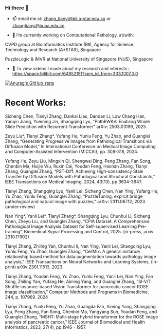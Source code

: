 ### Hi there 👋

- 📫 email me at: zhang_tianyi@bii.a-star.edu.sg or zhangtianyi@buaa.edu.cn

- 🔭 I’m currently working on Computational Pathology, at/with:

CVPD group at Bioinformatics Institute (BII), Agency for Science, Technology and Research (A*STAR), Singapore

PuzzleLogic & IMVR at National University of Singapore (NUS), Singapore

- 🌱 To view videos I made about my research and interests : https://space.bilibili.com/64952151?spm_id_from=333.1007.0.0

[![Anurag's GitHub stats](https://github-readme-stats.vercel.app/api?username=sagizty&count_private=true&show_icons=true&theme=radical)](https://github.com/anuraghazra/github-readme-stats)


# Recent Works:

Sicheng Chen, Tianyi Zhang, Dankai Liao, Dandan Li, Low Chang Han, Yanqin Jiang, Yueming Jin, Shangqing Lyu, "PathRWKV: Enabling Whole Slide Prediction with Recurrent-Transformer" arXiv: 2503.03199, 2025.

Zeyu Liu*, Tianyi Zhang*, Yufang He, Yunlu Feng, Yu Zhao, and Guanglei Zhang, “Generating Progressive Images from Pathological Transitions via Diffusion Model,” In International Conference on Medical Image Computing and Computer-Assisted Intervention (MICCAI), pp. 308-318, 2024.

Yufang He, Zeyu Liu, Mingxin Qi, Shengwei Ding, Peng Zhang, Fan Song, Chenbin Ma, Huijie Wu, Ruxin Cai, Youdan Feng, Haonan Zhang, Tianyi Zhang, Guanglei Zhang, “PST-Diff: Achieving High-consistency Stain Transfer by Diffusion Models with Pathological and Structural Constraints,” IEEE Transactions on Medical Imaging, 2024, 43(10), pp.3634-3647.

Tianyi Zhang, Shangqing Lyu, Yanli Lei, Sicheng Chen, Nan Ying,  Yufang He, Yu Zhao, Yunlu Feng, Guanglei Zhang, “PuzzleTuning: explicit bridge pathological and natural image with puzzles,” arXiv: 2311.06712, 2023. (under-review)

Nan Ying*, Yanli Lei*, Tianyi Zhang*, Shangqing Lyu, Chunhui Li, Sicheng Chen, Zheyu Liu, and Guanglei Zhang, “CPIA Dataset: A Comprehensive Pathological Image Analysis Dataset for Self-supervised Learning Pre-training”, Biomedical Signal Processing and Control, 2025. (in-press, arxiv 2310.17902)

Tianyi Zhang, Zhiling Yan, Chunhui li, Nan Ying, Yanli Lei, Shangqing Lyu, Yunlu Feng, Yu Zhao, Guanglei Zhang, “CellMix: A general instance relationship based method for data augmentation towards pathology image analysis,” IEEE Transactions on Neural Networks and Learning Systems, (in-print) arXiv:2301.11513, 2023.  

Tianyi Zhang, Youdan Feng, Yu Zhao, Yunlu Feng, Yanli Lei, Nan Ying, Fan Song, Zhiling Yan, Yufang He, Aiming Yang, and Guanglei Zhang, “SI-ViT: Shuffle instance-based Vision Transformer for pancreatic cancer ROSE image classification,” Computer Methods and Programs in Biomedicine, 244, p. 107969. 2024

Tianyi Zhang, Yunlu Feng, Yu Zhao, Guangda Fan, Aiming Yang, Shangqing Lyu, Peng Zhang, Fan Song, Chenbin Ma, Yangyang Sun, Youdan Feng, and Guanglei Zhang, “MSHT: Multi-stage hybrid transformer for the ROSE image analysis of pancreatic cancer,” IEEE Journal of Biomedical and Health Informatics, 2023, 27(4), pp.1946 - 1957.


<!--
**sagizty/sagizty** is a ✨ _special_ ✨ repository because its `README.md` (this file) appears on your GitHub profile.

Here are some ideas to get you started:

- 🔭 I’m currently working on ...
- 🌱 I’m currently learning ...
- 👯 I’m looking to collaborate on ...
- 🤔 I’m looking for help with ...
- 💬 Ask me about ...
- 📫 How to reach me: ...
- 😄 Pronouns: ...
- ⚡ Fun fact: ...
-->
